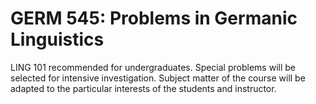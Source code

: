 # GERM 545: Problems in Germanic Linguistics

LING 101 recommended for undergraduates. Special problems will be selected for intensive investigation. Subject matter of the course will be adapted to the particular interests of the students and instructor.